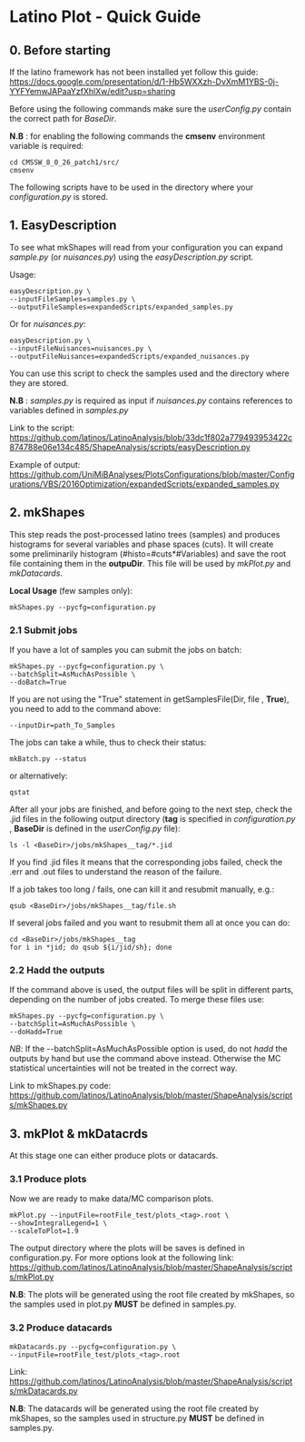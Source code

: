 # Latino Plot - Quick Guide 

## 0. Before starting

If the latino framework has not been installed yet follow this guide: https://docs.google.com/presentation/d/1-Hb5WXXzh-DvXmM1YBS-0j-YYFYemwJAPaaYzfXhlXw/edit?usp=sharing 


Before using the following commands make sure the *userConfig.py*
contain the correct path for *BaseDir*.

**N.B** : for enabling the following commands the **cmsenv** environment
variable is required:

	cd CMSSW_8_0_26_patch1/src/
	cmsenv
The following scripts have to be used in the directory where your *configuration.py*
is stored. 
	
## 1. EasyDescription
To see what mkShapes will read from your configuration you can 
expand *sample.py* (or *nuisances.py*) using the *easyDescription.py* script.

Usage:

	easyDescription.py \
	--inputFileSamples=samples.py \
	--outputFileSamples=expandedScripts/expanded_samples.py
	
Or for *nuisances.py*:

	easyDescription.py \
	--inputFileNuisances=nuisances.py \
	--outputFileNuisances=expandedScripts/expanded_nuisances.py
	
You can use this script to check the samples used and the directory where they are stored.

**N.B** : *samples.py* is required as input if *nuisances.py* contains references to variables defined in *samples.py* 

Link to the script:
https://github.com/latinos/LatinoAnalysis/blob/33dc1f802a779493953422c874788e06e134c485/ShapeAnalysis/scripts/easyDescription.py

Example of output:
https://github.com/UniMiBAnalyses/PlotsConfigurations/blob/master/Configurations/VBS/2016Optimization/expandedScripts/expanded_samples.py

## 2. mkShapes
This step reads the post-processed latino trees (samples) and produces histograms 
for several variables and phase spaces (cuts).
It will create some preliminarily histogram (#histo=#cuts*#Variables)
and save the root file containing them in the **outpuDir**. This file
will be used by *mkPlot.py* and *mkDatacards*.

**Local Usage** (few samples only):

	mkShapes.py --pycfg=configuration.py

### 2.1 Submit jobs
If you have a lot of samples you can submit the jobs on batch:

	mkShapes.py --pycfg=configuration.py \
	--batchSplit=AsMuchAsPossible \
	--doBatch=True
If you are not using the "True" statement in getSamplesFile(Dir, file , **True**), you need to add to the command above:

	--inputDir=path_To_Samples	
 
The jobs can take a while, thus to check their status:

    mkBatch.py --status
or alternatively: 

	qstat

After all your jobs are finished, and before going to the next step, check the .jid files 
in the following output directory (**tag** is specified in *configuration.py* , **BaseDir** is defined
in the *userConfig.py* file):

    ls -l <BaseDir>/jobs/mkShapes__tag/*.jid
    
If you find .jid files it means that the corresponding jobs failed, check the .err and .out 
files to understand the reason of the failure.

If a job takes too long / fails, one can kill it and resubmit manually, e.g.:

    qsub <BaseDir>/jobs/mkShapes__tag/file.sh

If several jobs failed and you want to resubmit them all at once you can do:

    cd <BaseDir>/jobs/mkShapes__tag
    for i in *jid; do qsub ${i/jid/sh}; done
	
### 2.2 Hadd the outputs	
If the command above is used, the output files will be split in different parts, 
depending on the number of jobs created. To merge these files use:

	mkShapes.py --pycfg=configuration.py \
	--batchSplit=AsMuchAsPossible \
	--doHadd=True
	
*NB*: If the --batchSplit=AsMuchAsPossible option is used, do not _hadd_
the outputs by hand but use the command above instead. Otherwise the MC 
statistical uncertainties will not be treated in the correct way.

Link to mkShapes.py code: https://github.com/latinos/LatinoAnalysis/blob/master/ShapeAnalysis/scripts/mkShapes.py

## 3. mkPlot & mkDatacrds

At this stage one can either produce plots or datacards.

### 3.1 Produce plots

Now we are ready to make data/MC comparison plots.

    mkPlot.py --inputFile=rootFile_test/plots_<tag>.root \
	--showIntegralLegend=1 \
	--scaleToPlot=1.9

The output directory where the plots will be saves is defined in configuration.py.
For more options look at the following link: https://github.com/latinos/LatinoAnalysis/blob/master/ShapeAnalysis/scripts/mkPlot.py

**N.B**: The plots will be generated using the root file created by mkShapes, so
the samples used in plot.py **MUST** be defined in samples.py.


### 3.2 Produce datacards

    mkDatacards.py --pycfg=configuration.py \
	--inputFile=rootFile_test/plots_<tag>.root

Link: https://github.com/latinos/LatinoAnalysis/blob/master/ShapeAnalysis/scripts/mkDatacards.py

**N.B**: The datacards will be generated using the root file created by mkShapes, so
the samples used in structure.py **MUST** be defined in samples.py.
